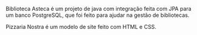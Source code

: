 Biblioteca Asteca é um projeto de java com integração feita com JPA para um banco PostgreSQL, que foi feito para ajudar na gestão de bibliotecas.

Pizzaria Nostra é um modelo de site feito com HTML e CSS.
